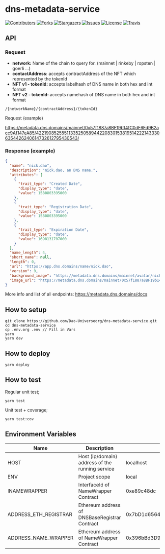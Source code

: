 # dns-metadata-service

[![Contributors][contributors-shield]][contributors-url]
[![Forks][forks-shield]][forks-url]
[![Stargazers][stars-shield]][stars-url]
[![Issues][issues-shield]][issues-url]
[![License][license-shield]][license-url]
[![Travis][travis-shield]][travis-url]

## API


### Request
- __network:__ Name of the chain to query for. (mainnet | rinkeby | ropsten | goerli ...)
- __contactAddress:__ accepts contractAddress of the NFT which represented by the tokenId
- __NFT v1 - tokenId:__ accepts labelhash of DNS name in both hex and int format
- __NFT v2 - tokenId:__ accepts namehash of DNS name in both hex and int format

```
/{networkName}/{contractAddress}/{tokenId}
```

Request (example)

https://metadata.dns.domains/mainnet/0x57f1887a8BF19b14fC0dF6Fd9B2acc9Af147eA85/42219085255511335250589442208301538195142221433306354426240614732612795430543/

### Response (example)

```json
{
  "name": "nick.dao",
  "description": "nick.dao, an DNS name.",
  "attributes": [
    {
      "trait_type": "Created Date",
      "display_type": "date",
      "value": 1580803395000
    },
    {
      "trait_type": "Registration Date",
      "display_type": "date",
      "value": 1580803395000
    },
    {
      "trait_type": "Expiration Date",
      "display_type": "date",
      "value": 1698131707000
    }
  ],
  "name_length": 4,
  "short_name": null,
  "length": 0,
  "url": "https://app.dns.domains/name/nick.dao",
  "version": 0,
  "background_image": "https://metadata.dns.domains/mainnet/avatar/nick.dao",
  "image_url": "https://metadata.dns.domains/mainnet/0x57f1887a8BF19b14fC0dF6Fd9B2acc9Af147eA85/0x5d5727cb0fb76e4944eafb88ec9a3cf0b3c9025a4b2f947729137c5d7f84f68f/image"
}

```

More info and list of all endpoints: https://metadata.dns.domains/docs


## How to setup

```
git clone https://github.com/Dao-Universeorg/dns-metadata-service.git
cd dns-metadata-service
cp .env.org .env // Fill in Vars
yarn
yarn dev
```


## How to deploy

```
yarn deploy
```


## How to test

Regular unit test;
```
yarn test
```

Unit test + coverage;
```
yarn test:cov
```


## Environment Variables

| Name | Description | Default value | Options |
| ---- | ----------- | ------------- | ------- |
| HOST | Host (ip/domain) address of the running service | localhost | - | No |
| ENV | Project scope | local | local/prod |
| INAMEWRAPPER | InterfaceId of NameWrapper Contract | 0xe89c48dc | - |
| ADDRESS_ETH_REGISTRAR | Ethereum address of DNSBaseRegistrar Contract | 0x7bD1d65640e9Ee51b06a8Ee55b2Ea601704F76E5 | - |
| ADDRESS_NAME_WRAPPER | Ethereum address of NameWrapper Contract | 0x396bBd3D9Ff5910f1d192b04F79Ae8f4cD593648 | - |


<!-- MARKDOWN LINKS & IMAGES -->
<!-- https://www.markdownguide.org/basic-syntax/#reference-style-links -->
[contributors-shield]: https://img.shields.io/github/contributors/Dao-Universeorg/dns-metadata-service.svg?style=for-the-badge
[contributors-url]: https://github.com/Dao-Universeorg/dns-metadata-service/graphs/contributors
[forks-shield]: https://img.shields.io/github/forks/Dao-Universeorg/dns-metadata-service.svg?style=for-the-badge
[forks-url]: https://github.com/mdtanrikulu/Dao-Universeorg/dns-metadata-service/members
[stars-shield]: https://img.shields.io/github/stars/Dao-Universeorg/dns-metadata-service.svg?style=for-the-badge
[stars-url]: https://github.com/Dao-Universeorg/dns-metadata-service/stargazers
[issues-shield]: https://img.shields.io/github/issues/Dao-Universeorg/dns-metadata-service.svg?style=for-the-badge
[issues-url]: https://github.com/Dao-Universeorg/dns-metadata-service/issues
[license-shield]: https://img.shields.io/github/license/Dao-Universeorg/dns-metadata-service.svg?style=for-the-badge
[license-url]: https://github.com/Dao-Universeorg/dns-metadata-service/blob/master/LICDNSE
[travis-shield]: https://img.shields.io/travis/com/Dao-Universeorg/dns-metadata-service/master?style=for-the-badge
[travis-url]: https://travis-ci.com/github/Dao-Universeorg/dns-metadata-service
